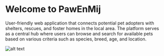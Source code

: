 # Welcome to PawEnMij

User-friendly web application that connects potential pet adopters with shelters, rescues, and foster homes in the local area. The platform serves as a central hub where users can browse and search for available pets based on various criteria such as species, breed, age, and location.

![alt text](https://github.com/[vijanipiyawardana]/[PawEnMij]/blob/[main]/pawenmij-logo.png?raw=true)